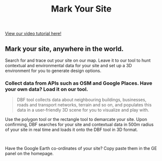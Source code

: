 ﻿---
title: 1. Mark Your Site
slug: /
---

 

[View our video tutorial here!](https://www.youtube.com/watch?v=tf2Na0OvCrA)

## Mark your site, anywhere in the world.

Search for and trace out your site on our map. Leave it to our tool to hunt contextual and environmental data for your site and set up a 3D environment for you to generate design options.

### Collect data from APIs such as OSM and Google Places. Have your own data? Load it on our tool.

> DBF tool collects data about neighbouring buildings, businesses, roads and transport networks, terrain and so on, and populates this data in a user-friendly 3D scene for you to visualize and play with.

Use the polygon tool or the rectangle tool to demarcate your site. Upon confirming, DBF searches for your site and contextual data in 500m radius of your site in real time and loads it onto the DBF tool in 3D format.

‍

Have the Google Earth co-ordinates of your site? Copy paste them in the GE panel on the homepage.
